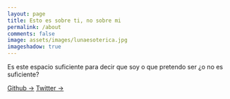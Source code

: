 ```yaml
---
layout: page
title: Esto es sobre ti, no sobre mi
permalink: /about
comments: false
image: assets/images/lunaesoterica.jpg
imageshadow: true
---
```


Es este espacio suficiente para decir que soy o que pretendo ser ¿o no es suficiente?

<a target="_blank" href="https://github.com/lanzt" class="btn btn-dark"> Github &rarr;</a>
<a target="_blank" href="https://twitter.com/lanz_qtE" class="btn btn-dark"> Twitter &rarr;</a>